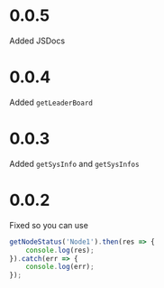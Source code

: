 # 0.0.5
Added JSDocs

# 0.0.4
Added `getLeaderBoard`

# 0.0.3
Added `getSysInfo` and `getSysInfos`

# 0.0.2
Fixed so you can use
```javascript
getNodeStatus('Node1').then(res => {
    console.log(res);
}).catch(err => {
    console.log(err);
});
```